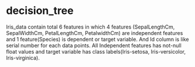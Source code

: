 # decision_tree
Iris_data contain total 6 features in which 4 features (SepalLengthCm, SepalWidthCm, PetalLengthCm, PetalwidthCm) are independent features and 1 feature(Species) is dependent or target variable. And Id column is like serial number for each data points. All Independent features has not-null float values and target variable has class labels(Iris-setosa, Iris-versicolor, Iris-virginica).

